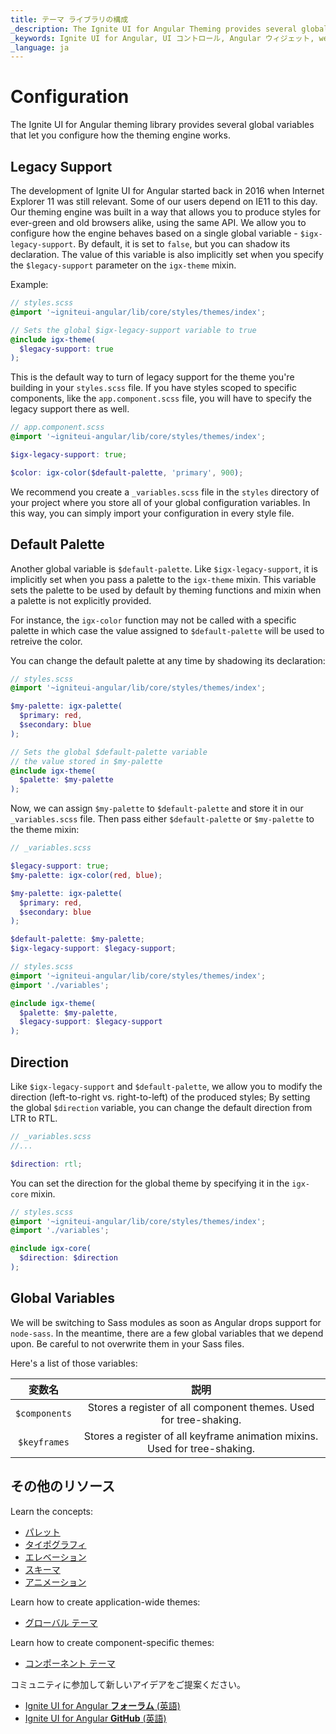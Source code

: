 ```yaml
---
title: テーマ ライブラリの構成
_description: The Ignite UI for Angular Theming provides several global variables that let you configure how the theming engine works.
_keywords: Ignite UI for Angular, UI コントロール, Angular ウィジェット, web ウィジェット, UI ウィジェット, Angular, ネイティブ Angular コンポーネント スイート, ネイティブ Angular コントロール, ネイティブ Angular コンポーネント ライブラリ, ネイティブ Angular コンポーネント, Angular Theming コンポーネント, Angular Theming
_language: ja
---
```


# Configuration

<div class="highlight">The Ignite UI for Angular theming library provides several global variables that let you configure how the theming engine works.</div>
<div class="divider"></div>

## Legacy Support

The development of Ignite UI for Angular started back in 2016 when Internet Explorer 11 was still relevant. Some of our users depend on IE11 to this day. Our theming engine was built in a way that allows you to produce styles for ever-green and old browsers alike, using the same API. We allow you to configure how the engine behaves based on a single global variable - `$igx-legacy-support`. By default, it is set to `false`, but you can shadow its declaration. The value of this variable is also implicitly set when you specify the `$legacy-support` parameter on the `igx-theme` mixin.

Example:

```scss
// styles.scss
@import '~igniteui-angular/lib/core/styles/themes/index';

// Sets the global $igx-legacy-support variable to true
@include igx-theme(
  $legacy-support: true
);
```

This is the default way to turn of legacy support for the theme you're building in your `styles.scss` file. If you have styles scoped to specific components, like the `app.component.scss` file, you will have to specify the legacy support there as well.

```scss
// app.component.scss
@import '~igniteui-angular/lib/core/styles/themes/index';

$igx-legacy-support: true;

$color: igx-color($default-palette, 'primary', 900);
```

We recommend you create a `_variables.scss` file in the `styles` directory of your project where you store all of your global configuration variables. In this way, you can simply import your configuration in every style file.

## Default Palette

Another global variable is `$default-palette`. Like `$igx-legacy-support`, it is implicitly set when you pass a palette to the `igx-theme` mixin. This variable sets the palette to be used by default by theming functions and mixin when a palette is not explicitly provided.

For instance, the `igx-color` function may not be called with a specific palette in which case the value assigned to `$default-palette` will be used to retreive the color.

You can change the default palette at any time by shadowing its declaration:

```scss
// styles.scss
@import '~igniteui-angular/lib/core/styles/themes/index';

$my-palette: igx-palette(
  $primary: red, 
  $secondary: blue
);

// Sets the global $default-palette variable 
// the value stored in $my-palette
@include igx-theme(
  $palette: $my-palette
);
```

Now, we can assign `$my-palette` to `$default-palette` and store it in our `_variables.scss` file. Then pass either `$default-palette` or `$my-palette` to the theme mixin:

```scss
// _variables.scss

$legacy-support: true;
$my-palette: igx-color(red, blue);

$my-palette: igx-palette(
  $primary: red, 
  $secondary: blue
);

$default-palette: $my-palette;
$igx-legacy-support: $legacy-support;
```

```scss
// styles.scss
@import '~igniteui-angular/lib/core/styles/themes/index';
@import './variables';

@include igx-theme(
  $palette: $my-palette,
  $legacy-support: $legacy-support
);
```

## Direction

Like `$igx-legacy-support` and `$default-palette`, we allow you to modify the direction (left-to-right vs. right-to-left) of the produced styles; By setting the global `$direction` variable, you can change the default direction from LTR to RTL.


```scss
// _variables.scss
//...

$direction: rtl;
```

You can set the direction for the global theme by specifying it in the `igx-core` mixin.

```scss
// styles.scss
@import '~igniteui-angular/lib/core/styles/themes/index';
@import './variables';

@include igx-core(
  $direction: $direction
);
```

## Global Variables

We will be switching to Sass modules as soon as Angular drops support for `node-sass`. In the meantime, there are a few global variables that we depend upon. Be careful to not overwrite them in your Sass files.

Here's a list of those variables:

| 変数名 | 説明                                                                 |
|:-------------:|:---------------------------------------------------------------------------:|
| `$components` | Stores a register of all component themes. Used for tree-shaking.           |
| `$keyframes`  | Stores a register of all keyframe animation mixins. Used for tree-shaking. |


<div class="divider"></div>

## その他のリソース
Learn the concepts:

* [パレット](./palettes.md)
* [タイポグラフィ](./typography.md)
* [エレベーション](./elevations.md)
* [スキーマ](./schemas.md)
* [アニメーション](./animations.md)

Learn how to create application-wide themes:
* [グローバル テーマ](./global-themes.md)

Learn how to create component-specific themes:
* [コンポーネント テーマ](./component-themes.md)

コミュニティに参加して新しいアイデアをご提案ください。

* [Ignite UI for Angular **フォーラム** (英語)](https://www.infragistics.com/community/forums/f/ignite-ui-for-angular)
* [Ignite UI for Angular **GitHub** (英語)](https://github.com/IgniteUI/igniteui-angular)
